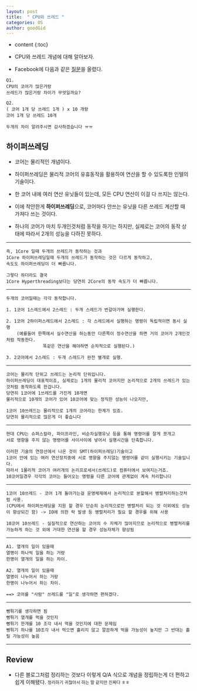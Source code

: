 ```yaml
---
layout: post
title:  " CPU와 쓰레드 "
categories: OS
author: goodGid
---
```

* content
{:toc}


* CPU와 쓰레드 개념에 대해 알아보자.










* Facebook에 다음과 같은 [질문](https://www.facebook.com/groups/codingeverybody/permalink/2367609543279568/?comment_id=2367620266611829&reply_comment_id=2368777433162779&notif_id=1536100067643730&notif_t=group_comment)을 올렸다.

```
Q1.
CPU의 코어가 많은거랑
쓰레드가 많은거랑 차이가 무엇일까요?

Q2.
( 코어 1개 당 쓰레드 1개 ) x 10 개랑 
코어 1개 당 쓰레드 10개

두개의 차이 알려주시면 감사하겠습니다 ㅠㅠ
```


## 하이퍼쓰레딩

* 코어는 물리적인 개념이다.

* 하이퍼쓰레딩은 물리적 코어의 유휴동작을 활용하여 연산을 할 수 있도록한 인텔의 기술이다.

* 한 코어 내에 여러 연산 유닛들이 있는데, 모든 CPU 연산이 이걸 다 쓰지는 않는다. 

* 이에 착안한게 **하이퍼쓰레딩**으로, 코어마다 안쓰는 유닛을 다른 쓰레드 계산할 때 가져다 쓰는 것이다.

* 하나의 코어가 마치 두개인것처럼 동작을 하기는 하지만, 실제로는 코어의 동작 상태에 따라서 2개의 성능을 다하진 못하다.

---

```
즉, 1Core 일때 두개의 쓰레드가 동작하는 것과
1Core 하이퍼쓰레딩일때 두개의 쓰레드가 동작하는 것은 다르게 동작하고,
속도도 하이퍼쓰레딩이 더 빠릅니다.

그렇다 하더라도 결국 
1Core Hyperthreading보다는 당연히 2Core의 동작 속도가 더 빠릅니다.
```

---

```
두개의 코어일때는 각각 동작합니다.

1. 1코어 1스레드에서 2스레드 : 두개 스레드가 번갈아가며 실행한다.

2. 1코어 2하이퍼스레드에서 2스레드 : 각 스레드에서 실행하는 명령이 독립적이면 동시 실행 
    (예를들어 한쪽에서 실수연산을 하는동안 다른쪽이 정수연산을 하면 거의 코어가 2개인것 처럼 작동한다.
              똑같은 연산을 해야하면 순차적으로 실행된다.)

3. 2코어에서 2스레드 : 두개 스레드가 완전 별개로 실행.
```

---

```
코어는 물리적 단위고 쓰레드는 논리적 단위입니다.
하이퍼쓰레딩이 대표적이죠, 실제로는 1개의 물리적 코어지만 논리적으로 2개의 쓰레드가 있는 것처럼 동작하도록 한겁니다.
당연히 1코어에 1쓰레드를 가진게 10개면 
물리적으로 10개의 코어가 있어 10코어에 맞는 정직한 성능이 나오지만, 

1코어 10쓰레드는 물리적으로 1개의 코어라는 한계가 있죠. 
당연히 물리적으로 많은게 더 좋습니다
```

---

```
현대 CPU는 슈퍼스칼라, 파이프라인, 비순차실행유닛 등을 통해 명령어를 잘게 쪼개고 
서로 영향을 주지 않는 명령어를 사이사이에 넣어서 실행시간을 단축합니다. 

이러한 기술의 연장선에서 나온 것이 SMT(하이퍼쓰레딩)기술이고 
1코어 안에 있는 여러 연산장치중에 서로 영향을 주지않는 명령어를 같이 실행시키는 기술입니다. 
따라서 1물리적 코어가 여러개의 논리프로세서(쓰레드)로 컴퓨터에서 보여지는거죠.
10코어일경우 각각의 코어는 들어오는 명령을 다른 코어에 관계없이 계속 처리합니다
```

---

```
1코어 10쓰레드 - 코어 1개 돌아가는걸 운영체제에서 논리적으로 분할해서 병렬처리하는것처럼 사용.
(CPU에서 하이퍼쓰레딩을 지원 할 경우 단순히 논리적으로만 병렬처리 되는 것 이외에도 성능이 향상되긴 함) -> IO에 의한 락 발생 등 병렬처리가 필요 할 경우를 위해 사용

10코어 10쓰레드 - 실질적으로 연산하는 코어의 수 자체가 많아지므로 논리적으로 병렬처리를 가능하게 하는 것 외에 거대한 연산을 할 경우 성능자체가 향상됨
```

---

```
A1. 열개의 일이 있을때
열명이 하나씩 일을 하는 거랑
한명이 열개의 일을 하는 차이.

A2. 열개의 일이 있을때
열명이 나누어서 하는 거랑
한명이 나누어서 하는 차이.

==> 코어를 "사람" 쓰레드를 "일"로 생각하면 편하겠다.
```
---

```
뻥튀기를 생각하면 됨
뻥튀기 열개를 먹을 것인지
뻥튀기 한개를 10 조각 내서 먹을 것인지에 대한 문제임
뻥튀기 하나를 10조각 내서 먹으면 흘리지 않고 깔끔하게 먹을 가능성이 높지만 그 반대는 흘릴 가능성이 높음
```


---

## Review

* 다른 블로그처럼 정리하는 것보다 이렇게 Q/A 식으로 개념을 정립하는게 더 편하고 쉽게 이해됐다. <small>정리하기 귀찮아서 하는 말 같지만 진짜다 ㅎㅎ</small>










